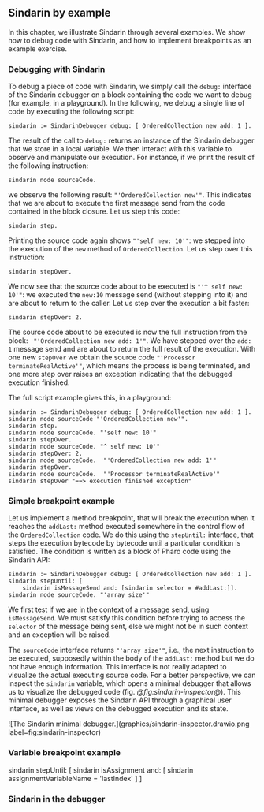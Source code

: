 ## Sindarin by example

In this chapter, we illustrate Sindarin through several examples.
We show how to debug code with Sindarin, and how to implement breakpoints as an example exercise.

### Debugging with Sindarin

To debug a piece of code with Sindarin, we simply call the `debug:` interface of the Sindarin debugger on a block containing the code we want to debug (for example, in a playground).
In the following, we debug a single line of code by executing the following script:
```Smalltalk
sindarin := SindarinDebugger debug: [ OrderedCollection new add: 1 ].
````
The result of the call to `debug:` returns an instance of the Sindarin debugger that we store in a local variable. 
We then interact with this variable to observe and manipulate our execution.
For instance, if we print the result of the following instruction:
```Smalltalk
sindarin node sourceCode.
```
we observe the following result: `"'OrderedCollection new'"`.
This indicates that we are about to execute the first message send from the code contained in the block closure.
Let us step this code:
```Smalltalk
sindarin step.
```
Printing the source code again shows `"'self new: 10'"`: we stepped into the execution of the `new` method of `OrderedCollection`.
Let us step over this instruction: 

```Smalltalk
sindarin stepOver.
```
We now see that the source code about to be executed is `"'^ self new: 10'"`: we executed the `new:10` message send (without stepping into it) and are about to return to the caller.
Let us step over the execution a bit faster:

```Smalltalk
sindarin stepOver: 2.
```
The source code about to be executed is now the full instruction from the block: ` "'OrderedCollection new add: 1'"`. 
We have stepped over the `add: 1` message send and are about to return the full result of the execution.
With one new `stepOver` we obtain the source code `"'Processor terminateRealActive'"`, which means the process is being terminated, and one more step over raises an exception indicating that the debugged execution finished.

The full script example gives this, in a playground:
```Smalltalk
sindarin := SindarinDebugger debug: [ OrderedCollection new add: 1 ].
sindarin node sourceCode "'OrderedCollection new'".
sindarin step.
sindarin node sourceCode. "'self new: 10'"
sindarin stepOver. 
sindarin node sourceCode. "^ self new: 10'"
sindarin stepOver: 2.
sindarin node sourceCode.  "'OrderedCollection new add: 1'" 
sindarin stepOver.
sindarin node sourceCode.  "'Processor terminateRealActive'"
sindarin stepOver "==> execution finished exception"
```

### Simple breakpoint example

Let us implement a method breakpoint, that will break the execution when it reaches the `addLast:` method executed somewhere in the control flow of the `OrderedCollection` code.
We do this using the `stepUntil:` interface, that steps the execution bytecode by bytecode until a particular condition is satisfied.
The condition is written as a block of Pharo code using the Sindarin API:

```Smalltalk
sindarin := SindarinDebugger debug: [ OrderedCollection new add: 1 ].
sindarin stepUntil: [
	sindarin isMessageSend and: [sindarin selector = #addLast:]].
sindarin node sourceCode. "'array size'"
```
We first test if we are in the context of a message send, using `isMessageSend`. 
We must satisfy this condition before trying to access the `selector` of the message being sent, else we might not be in such context and an exception will be raised.

The `sourceCode` interface returns `"'array size'"`, i.e., the next instruction to be executed, supposedly within the body of the `addLast:` method but we do not have enough information.
This interface is not really adapted to visualize the actual executing source code. 
For a better perspective, we can inspect the `sindarin` variable, which opens a minimal debugger that allows us to visualize the debugged code (fig. *@fig:sindarin-inspector@*). This minimal debugger exposes the Sindarin API through a graphical user interface, as well as views on the debugged execution and its state.

![The Sindarin minimal debugger.](graphics/sindarin-inspector.drawio.png label=fig:sindarin-inspector)


### Variable breakpoint example


sindarin stepUntil: [ sindarin isAssignment and: [ sindarin assignmentVariableName = 'lastIndex' ] ]

### Sindarin in the debugger